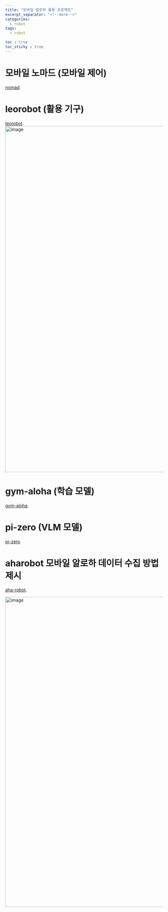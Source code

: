 ```yaml
---
title: "모바일 알로하 활용 프로젝트"
excerpt_separator: "<!--more-->"
categories:
  - robot
tags:
  - robot

toc : true
toc_sticky : true
---
```


# 모바일 노마드 (모바일 제어)
[nomad](https://general-navigation-models.github.io/nomad/).  

# leorobot (활용 기구)
[leorobot](https://github.com/huggingface/lerobot/blob/main/examples/11_use_lekiwi.md).  
<img width="1106" alt="image" src="https://github.com/user-attachments/assets/427a5368-3451-4cf2-b6bd-40111d64d522" />

# gym-aloha (학습 모델)
[gym-aloha](https://github.com/huggingface/gym-aloha).  

# pi-zero (VLM 모델)   
[pi-zero](https://huggingface.co/blog/pi0)   

# aharobot 모바일 알로하 데이터 수집 방법 제시
[aha-robot](https://aha-robot.github.io/).  

<img width="991" alt="image" src="https://github.com/user-attachments/assets/b6bc436a-160b-48fd-8095-c2371d539010" />
